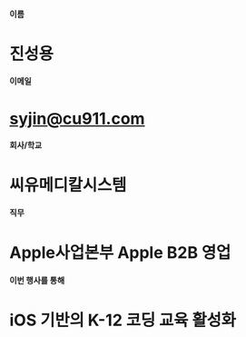 #### 이름	
#	진성용
	
#### 이메일	
# 	syjin@cu911.com
	
#### 회사/학교	
# 	씨유메디칼시스템
	
#### 직무	
#	Apple사업본부 Apple B2B 영업
	
#### 이번 행사를 통해 	
#	iOS 기반의 K-12 코딩 교육 활성화
